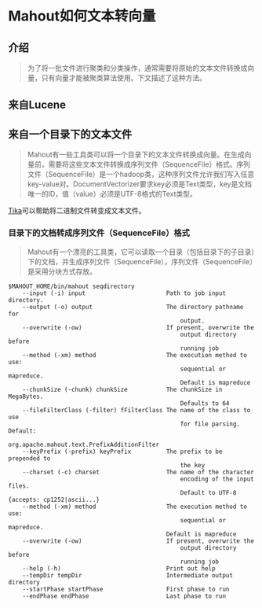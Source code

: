 
# Mahout如何文本转向量

## 介绍
> 为了将一批文件进行聚类和分类操作，通常需要将原始的文本文件转换成向量，只有向量才能被聚类算法使用。下文描述了这种方法。

## 来自Lucene

## 来自一个目录下的文本文件
> Mahout有一些工具类可以将一个目录下的文本文件转换成向量。在生成向量前，需要将这些文本文件转换成序列文件（SequenceFile）格式。序列文件（SequenceFile）是一个hadoop类，这种序列文件允许我们写入任意key-value对。DocumentVectorizer要求key必须是Text类型，key是文档唯一的ID，值（value）必须是UTF-8格式的Text类型。

[Tika](http://tika.apache.org/)可以帮助将二进制文件转变成文本文件。

### 目录下的文档转成序列文件（SequenceFile）格式
> Mahout有一个漂亮的工具类，它可以读取一个目录（包括目录下的子目录）下的文档，并生成序列文件（SequenceFile），序列文件（SequenceFile）是采用分块方式存放。

```
$MAHOUT_HOME/bin/mahout seqdirectory 
    --input (-i) input                       Path to job input directory.   
    --output (-o) output                     The directory pathname for     
                                                 output.                        
    --overwrite (-ow)                        If present, overwrite the      
                                                 output directory before        
                                                 running job                    
    --method (-xm) method                    The execution method to use:   
                                                 sequential or mapreduce.       
                                                 Default is mapreduce           
    --chunkSize (-chunk) chunkSize           The chunkSize in MegaBytes.    
                                                 Defaults to 64                 
    --fileFilterClass (-filter) fFilterClass The name of the class to use   
                                                 for file parsing. Default:     
                                                 org.apache.mahout.text.PrefixAdditionFilter                   
    --keyPrefix (-prefix) keyPrefix          The prefix to be prepended to  
                                                 the key                        
    --charset (-c) charset                   The name of the character      
                                                 encoding of the input files.   
                                                 Default to UTF-8 {accepts: cp1252|ascii...}             
    --method (-xm) method                    The execution method to use:   
                                                 sequential or mapreduce.       
                                             Default is mapreduce           
    --overwrite (-ow)                        If present, overwrite the      
                                                 output directory before        
                                                 running job                    
    --help (-h)                              Print out help                 
    --tempDir tempDir                        Intermediate output directory  
    --startPhase startPhase                  First phase to run             
    --endPhase endPhase                      Last phase to run  
```
